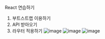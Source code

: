 React 연습하기
1. 부트스트랩 이용하기
2. API 받아오기
3. 라우터 적용하기
![image](https://user-images.githubusercontent.com/91642972/160970839-a64b2d78-54f2-436a-9253-f10d1de7b099.png)
![image](https://user-images.githubusercontent.com/91642972/160970882-c21b063a-c4bf-4cf1-95b8-df8712936900.png)
![image](https://user-images.githubusercontent.com/91642972/160970971-c5296b85-5da0-48f9-99f6-28e0fff77e10.png)
